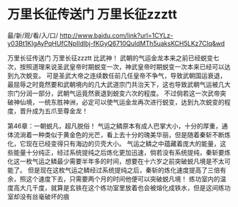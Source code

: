 # 万里长征传送门 万里长征zzztt

最/新/观/看/入/口/ http://www.baidu.com/link?url=1CYLz-y03Bt1KIgAyPqHUfCNpIIdlbj-fKGyQ6710QuIdMTh5uaksKCH5LKz7CIq&wd

万里长征传送门 万里长征zzztt
比武神！
    武朝的气运金龙本来之前已经蜕变七次，按照道理来说圣武皇帝时期蜕变一次，神武皇帝时期蜕变一次本来已经可以达到九次蜕变。
    可是圣武大帝之连续数任前几任皇帝不争气，导致武朝国运衰退，最屈辱之时竟然要和武朝境内的几大武道宗门共治天下，这也导致武朝气运被几大宗门分润一部分，武朝气运竟然衰退到蜕变六次的程度。
    不过倘若这一次武帝突破神仙境，一统东胜神洲，必定可以使气运金龙再次进行蜕变，达到九次蜕变的程度，晋升成为五爪至尊金龙！

第46章：一朝蜕凡，超凡脱俗！
    气运之鳞原本有成人巴掌大小，十分的厚重，通体流淌着一种类似于黄金色的光芒，看上去十分的瑰美华丽，但是随着秦斩不断炼化，它现在已经变得只有海边的贝壳大小。
    气运之鳞之中蕴藏着庞大的能量，这些能量十分纯正，经过系统提纯之后炼化更加迅速，倘若没有系统提纯，秦斩要炼化这一枚气运之鳞最少需要半年多的时间，想要在十六岁之前突破蜕凡境是不太可能了。
    但是现在这枚气运之鳞经过系统提纯之后，秦斩的炼化速度提高了三倍有余，照这个速度下去，只需要两个月的时间他便可以突破蜕凡境！
    练功室内的温度高大几千度，就算是玄铁在这个练功室里放着也会被熔化成铁水，但是这间练功室却没有丝毫破坏的痕
